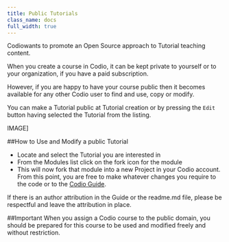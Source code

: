 ```yaml
---
title: Public Tutorials
class_name: docs
full_width: true
---
```


Codiowants to promote an Open Source approach to Tutorial teaching content.

When you create a course in Codio, it can be kept private to yourself or to your organization, if you have a paid subscription. 

However, if you are happy to have your course public then it becomes available for any other Codio user to find and use, copy or modify.

You can make a Tutorial public at Tutorial creation or by pressing the `Edit` button having selected the Tutorial from the listing.

IMAGE]

##How to Use and Modify a public Tutorial

- Locate and select the Tutorial you are interested in
- From the Modules list click on the fork icon for the module
- This will now fork that module into a new Project in your Codio account. From this point, you are free to make whatever changes you require to the code or to the [Codio Guide]().

If there is an author attribution in the Guide or the readme.md file, please be respectful and leave the attribution in place.

##Important
When you assign a Codio course to the public domain, you should be prepared for this course to be used and modified freely and without restriction.

